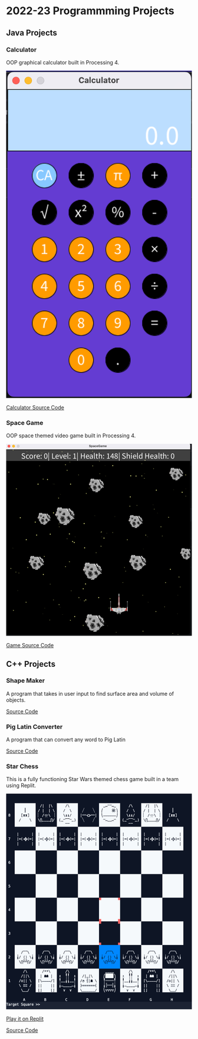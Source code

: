 # 2022-23 Programmming Projects

## Java Projects

### Calculator
OOP graphical calculator built in Processing 4.

![Running Calculator](https://github.com/swood136/programming-portfolio23/blob/main/images/calc.png?raw=true)

[Calculator Source Code](https://github.com/swood136/programming-portfolio23/tree/main/src/Calc/Calculator/Calculator)

### Space Game
OOP space themed video game built in Processing 4.

![Running Game](https://github.com/swood136/programming-portfolio23/blob/main/images/spaceGame.png?raw=true)

[Game Source Code](https://github.com/swood136/programming-portfolio23/tree/main/src/game)

## C++ Projects

### Shape Maker

A program that takes in user input to find surface area and volume of objects.

[Source Code](https://github.com/swood136/programming-portfolio23/tree/main/src/ShapeMaker)

### Pig Latin Converter

A program that can convert any word to Pig Latin

[Source Code](https://github.com/swood136/programming-portfolio23/blob/main/src/PigLatin/PigLatin)

### Star Chess

This is a fully functioning Star Wars themed chess game built in a team using Replit.

![Running Game](https://github.com/swood136/programming-portfolio23/blob/main/images/Screen%20Shot%202023-05-23%20at%209.45.54%20AM.png)

[Play it on Replit](https://replit.com/@the-do-nothings/Star-Chess)

[Source Code](https://github.com/RobertBu1/Group_StarChess)
